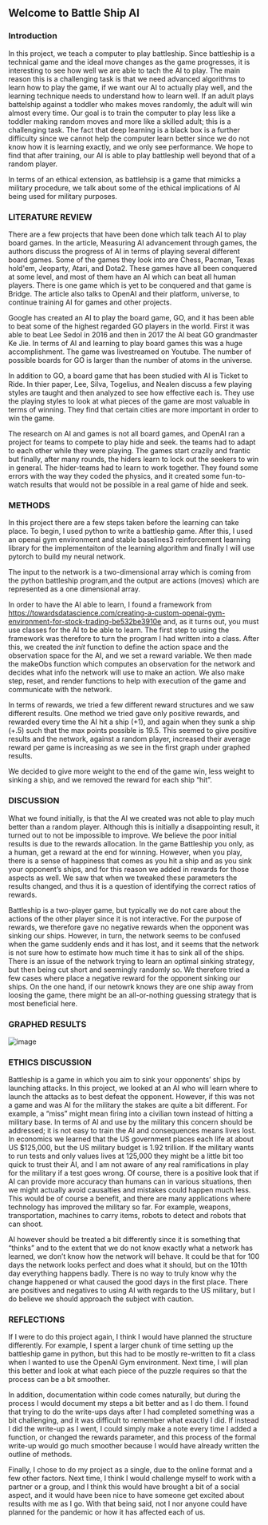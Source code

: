## Welcome to Battle Ship AI

### Introduction

In this project, we teach a computer to play battleship. Since battleship is a technical game and the ideal move changes as the game progresses, it is interesting to see how well we are able to tach the AI to play. The main reason this is a challenging task is that we need advanced algorithms to learn how to play the game, if we want our AI to actually play well, and the learning technique needs to understand how to learn well. If an adult plays battelship against a toddler who makes moves randomly, the adult will win almost every time. Our goal is to train the computer to play less like a toddler making random moves and more like a skilled adult; this is a challenging task. The fact that deep learning is a black box is a further difficulty since we cannot help the computer learn better since we do not know how it is learning exactly, and we only see performance. We hope to find that after training, our AI is able to play battleship well beyond that of a random player.

In terms of an ethical extension, as battlehsip is a game that mimicks a military procedure, we talk about some of the ethical implications of AI being used for military purposes.

### LITERATURE REVIEW

There are a few projects that have been done which talk teach AI to play board games. In the article, Measuring AI advancement through games, the authors discuss the progress of AI in terms of playing several different board games. Some of the games they look into are Chess, Pacman, Texas hold'em, Jeoparty, Atari, and Dota2. These games have all been conquered at some level, and most of them have an AI which can beat all human players. There is one game which is yet to be conquered and that game is Bridge. The article also talks to OpenAI and their platform, universe, to continue training AI for games and other projects.

Google has created an AI to play the board game, GO, and it has been able to beat some of the highest regarded GO players in the world. First it was able to beat Lee Sedol in 2016 and then in 2017 the AI beat GO grandmaster Ke Jie. In terms of AI and learning to play board games this was a huge accomplishment. The game was livestreamed on Youtube. The number of possible boards for GO is larger than the number of atoms in the universe.

In addition to GO, a board game that has been studied with AI is Ticket to Ride. In thier paper, Lee, Silva, Togelius, and Nealen discuss a few playing styles are taught and then analyzed to see how effective each is. They use the playing styles to look at what pieces of the game are most valuable in terms of winning. They find that certain cities are more important in order to win the game.

The research on AI and games is not all board games, and OpenAI ran a project for teams to compete to play hide and seek. the teams had to adapt to each other while they were playing. The games start crazily and frantic but finally, after many rounds, the hiders learn to lock out the seekers to win in general. The hider-teams had to learn to work together. They found some errors with the way they coded the physics, and it created some fun-to-watch results that would not be possible in a real game of hide and seek.

### METHODS

In this project there are a few steps taken before the learning can take place. To begin, I used python to write a battleship game. After this, I used an openai gym environment and stable baselines3 reinforcement learning library for the implementaiton of the learning algorithm and finally I will use pytorch to build my neural network. 

The input to the network is a two-dimensional array which is coming from the python battleship program,and the output are actions (moves) which are represented as a one dimensional array. 

In order to have the AI able to learn, I found a framework from https://towardsdatascience.com/creating-a-custom-openai-gym-environment-for-stock-trading-be532be3910e and, as it turns out, you must use classes for the AI to be able to learn. The first step to using the framework was therefore to turn the program I had written into a class. After this, we created the _init_ function to define the action space and the observation space for the AI, and we set a reward variable. We then made the makeObs function which computes an observation for the network and decides what info the network will use to make an action. We also make step, reset, and render functions to help with execution of the game and communicate with the network.

In terms of rewards, we tried a few different reward structures and we saw different results. One method we tried gave only positive rewards, and rewarded every time the AI hit a ship (+1), and again when they sunk a ship (+.5) such that the max points possible is 19.5. This seemed to give positive results and the network, against a random player, increased their average reward per game is increasing as we see in the first graph under graphed results. 

We decided to give more weight to the end of the game win, less weight to sinking a ship, and we removed the reward for each ship “hit”. 

### DISCUSSION

What we found initially, is that the AI we created was not able to play much better than a random player. Although this is initially a disappointing result, it turned out to not be impossible to improve. We believe the poor initial results is due to the rewards allocation. In the game Battleship you only, as a human, get a reward at the end for winning. However, when you play, there is a sense of happiness that comes as you hit a ship and as you sink your opponent’s ships, and for this reason we added in rewards for those aspects as well. We saw that when we tweaked these parameters the results changed, and thus it is a question of identifying the correct ratios of rewards. 

Battleship is a two-player game, but typically we do not care about the actions of the other player since it is not interactive. For the purpose of rewards, we therefore gave no negative rewards when the opponent was sinking our ships. However, in turn, the network seems to be confused when the game suddenly ends and it has lost, and it seems that the network is not sure how to estimate how much time it has to sink all of the ships. There is an issue of the network trying to learn an optimal sinking strategy, but then being cut short and seemingly randomly so. We therefore tried a few cases where place a negative reward for the opponent sinking our ships. On the one hand, if our netowrk knows they are one ship away from loosing the game, there might be an all-or-nothing guessing strategy that is most beneficial here. 


### GRAPHED RESULTS
![image](https://user-images.githubusercontent.com/78001369/116769480-4aad0e80-a9f1-11eb-886d-61ede852d484.png)




### ETHICS DISCUSSION
Battleship is a game in which you aim to sink your opponents’ ships by launching attacks. In this project, we looked at an AI who will learn where to launch the attacks as to best defeat the opponent. However, if this was not a game and was AI for the military the stakes are quite a bit different. For example, a “miss” might mean firing into a civilian town instead of hitting a military base. In terms of AI and use by the military this concern should be addressed; it is not easy to train the AI and consequences means lives lost. In economics we learned that the US government places each life at about US $125,000, but the US military budget is 1.92 trillion. If the military wants to run tests and only values lives at 125,000 they might be a little bit too quick to trust their AI, and I am not aware of any real ramifications in play for the military if a test goes wrong. Of course, there is a positive look that if AI can provide more accuracy than humans can in various situations, then we might actually avoid causalties and mistakes could happen much less. This would be of course a benefit, and there are many applications where technology has improved the military so far. For example, weapons, transportation, machines to carry items, robots to detect and robots that can shoot. 

AI however should be treated a bit differently since it is something that “thinks” and to the extent that we do not know exactly what a network has learned, we don’t know how the network will behave. It could be that for 100 days the network looks perfect and does what it should, but on the 101th day everything happens badly. There is no way to truly know why the change happened or what caused the good days in the first place. There are positives and negatives to using AI with regards to the US military, but I do believe we should approach the subject with caution.



### REFLECTIONS
If I were to do this project again, I think I would have planned the structure differently. For example, I spent a larger chunk of time setting up the battleship game in python, but this had to be mostly re-written to fit a class when I wanted to use the OpenAI Gym environment. Next time, I will plan this better and look at what each piece of the puzzle requires so that the process can be a bit smoother.

In addition, documentation within code comes naturally, but during the process I would document my steps a bit better and as I do them. I found that trying to do the write-ups days after I had completed something was a bit challenging, and it was difficult to remember what exactly I did. If instead I did the write-up as I went, I could simply make a note every time I added a function, or changed the rewards parameter, and this process of the formal write-up would go much smoother because I would have already written the outline of methods. 

Finally, I chose to do my project as a single, due to the online format and a few other factors. Next time, I think I would challenge myself to work with a partner or a group, and I think this would have brought a bit of a social aspect, and it would have been nice to have someone get excited about results with me as I go. With that being said, not I nor anyone could have planned for the pandemic or how it has affected each of us. 

